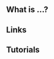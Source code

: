 ## What is ...?

## Links

## Tutorials

<!-- Embedded links -->
<!-- [1]: https://github.com/nchristie/general_notes/blob/master/XXX.md -->
